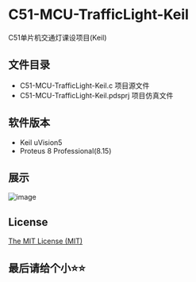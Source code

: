 # C51-MCU-TrafficLight-Keil

C51单片机交通灯课设项目(Keil)

## 文件目录

- C51-MCU-TrafficLight-Keil.c	项目源文件
- C51-MCU-TrafficLight-Keil.pdsprj	项目仿真文件

## 软件版本

- Keil uVision5
- Proteus 8 Professional(8.15)

## 展示

![image](https://github.com/CH4019/C51-MCU-TrafficLight-Keil/blob/main/img/show.gif)

## License 
  
 [The MIT License (MIT)](https://github.com/CH4019/C51-MCU-TrafficLight-Keil/blob/main/LICENSE)

## 最后请给个小⭐⭐

